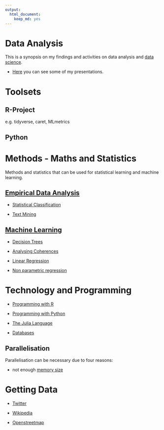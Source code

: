 ```yaml
---
output: 
  html_document: 
    keep_md: yes
---
```


# Data Analysis

This is a synopsis on my findings and activities on data analysis and [data science](https://github.com/Japhilko/DataAnalysis/blob/master/portfolio/Misc/DataScience.md).

- [Here](https://github.com/Japhilko/DataAnalysis/tree/master/Presentations) you can see some of my presentations. 


# Toolsets

## R-Project

e.g. tidyverse, caret,  MLmetrics

## Python




# Methods - Maths and Statistics

Methods and statistics that can be used for statistical learning and machine learning.

## [Empirical Data Analysis](https://github.com/Japhilko/DataAnalysis/blob/master/Multivariate%20Analysis/EmpiricalDataAnalysis.md)

- [Statistical Classification](https://github.com/Japhilko/DataAnalysis/blob/master/Multivariate%20Analysis/ClusterAnalysis.md)

- [Text Mining](https://github.com/Japhilko/DataAnalysis/blob/master/TextAnalytics/Text%20Mining%20Wikipedia.Rmd)

## [Machine Learning](https://github.com/Japhilko/DataAnalysis/tree/master/Machine%20Learning)

- [Decision Trees](https://github.com/Japhilko/DataAnalysis/blob/master/Machine%20Learning/DecisionTrees.md)

- [Analysing Coherences](https://github.com/Japhilko/DataAnalysis/blob/master/Coherences/Measures%20for%20Coherences.Rmd)

- [Linear Regression](https://github.com/Japhilko/DataAnalysis/blob/master/Regression/SimpleLinearRegression.Rmd)

- [Non parametric regression](https://github.com/Japhilko/DataAnalysis/tree/master/npRegression)

# Technology and Programming

- [Programming with R](https://github.com/Japhilko/DataAnalysis/tree/master/portfolio/R)

- [Programming with Python](https://github.com/Japhilko/DataAnalysis/tree/master/portfolio/python)

- [The Julia Language](https://github.com/Japhilko/DataAnalysis/blob/master/portfolio/Julia/JuliaLanguage.Rmd)

- [Databases](https://github.com/Japhilko/DataAnalysis/blob/master/portfolio/Databases/Databases.md)

## Parallelisation

Parallelisation can be necessary due to four reasons:

- not enough [memory size](https://www.rdocumentation.org/packages/utils/versions/3.6.2/topics/memory.size#:~:text=The%20minimum%20is%20currently%2032Mb,the%20limit%20is%20currently%208Tb.)


# Getting Data

- [Twitter](https://github.com/Japhilko/DataAnalysis/blob/master/TextAnalytics/TextMining_Twitter.Rmd)

- [Wikipedia](https://github.com/Japhilko/DataAnalysis/blob/master/data/Wikidata.Rmd)

- [Openstreetmap](https://github.com/Japhilko/DataAnalysis/blob/master/UseCases/OSM_GermanCities.md)
